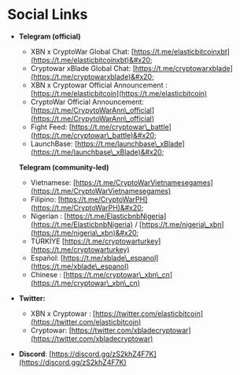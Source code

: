 # Social Links

*   **Telegram (official)**

    * XBN x CryptoWar Global Chat: [https://t.me/elasticbitcoinxbt](https://t.me/elasticbitcoinxbt)&#x20;
    * Cryptowar xBlade Global Chat: [https://t.me/cryptowarxblade](https://t.me/cryptowarxblade)&#x20;
    * XBN x Cryptowar Official Announcement : [https://t.me/elasticbitcoin](https://t.me/elasticbitcoin)
    * CryptoWar Official Announcement: [https://t.me/CrypytoWarAnn\_official](https://t.me/CrypytoWarAnn\_official)
    * Fight Feed: [https://t.me/cryptowar\_battle](https://t.me/cryptowar\_battle)&#x20;
    * LaunchBase: [https://t.me/launchbase\_xBlade](https://t.me/launchbase\_xBlade)&#x20;

    **Telegram (community-led)**

    * Vietnamese: [https://t.me/CryptoWarVietnamesegames](https://t.me/CryptoWarVietnamesegames)
    * Filipino: [https://t.me/CryptoWarPH](https://t.me/CryptoWarPH)&#x20;
    * Nigerian : [https://t.me/ElasticbnbNigeria](https://t.me/ElasticbnbNigeria) / [https://t.me/nigeria\_xbn](https://t.me/nigeria\_xbn)&#x20;
    * TÜRKİYE [https://t.me/cryptowarturkey](https://t.me/cryptowarturkey)
    * Español: [https://t.me/xblade\_espanol](https://t.me/xblade\_espanol)
    * Chinese : [https://t.me/cryptowar\_xbn\_cn](https://t.me/cryptowar\_xbn\_cn)
* **Twitter:**
  * XBN x Cryptowar : [https://twitter.com/elasticbitcoin](https://twitter.com/elasticbitcoin)
  * Cryptowar: [https://twitter.com/xbladecryptowar](https://twitter.com/xbladecryptowar)
* **Discord**: [https://discord.gg/zS2khZ4F7K](https://discord.gg/zS2khZ4F7K)

